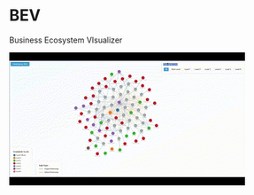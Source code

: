 # BEV
Business Ecosystem VIsualizer



<img src="gif/BEV.gif" style="max-width: 100%; height: auto;" />